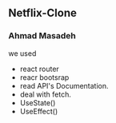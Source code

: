 ## Netflix-Clone
### Ahmad Masadeh 

we used 
- react router 
- reacr bootsrap
- read API's Documentation.
- deal with fetch.
- UseState()
- UseEffect()
